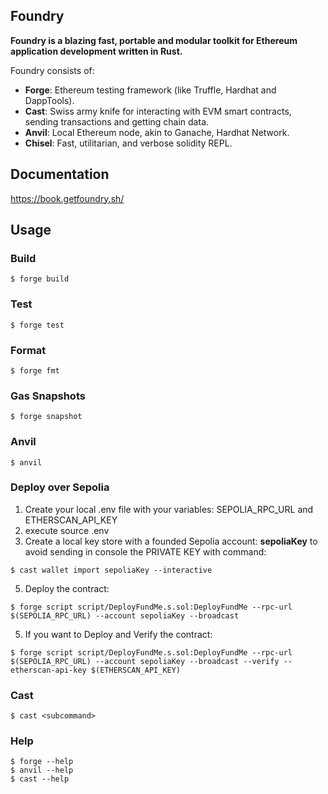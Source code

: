 ## Foundry

**Foundry is a blazing fast, portable and modular toolkit for Ethereum application development written in Rust.**

Foundry consists of:

- **Forge**: Ethereum testing framework (like Truffle, Hardhat and DappTools).
- **Cast**: Swiss army knife for interacting with EVM smart contracts, sending transactions and getting chain data.
- **Anvil**: Local Ethereum node, akin to Ganache, Hardhat Network.
- **Chisel**: Fast, utilitarian, and verbose solidity REPL.

## Documentation

https://book.getfoundry.sh/

## Usage

### Build

```shell
$ forge build
```

### Test

```shell
$ forge test
```

### Format

```shell
$ forge fmt
```

### Gas Snapshots

```shell
$ forge snapshot
```

### Anvil

```shell
$ anvil
```

### Deploy over Sepolia
1. Create your local .env file with your variables: SEPOLIA_RPC_URL and ETHERSCAN_API_KEY
2. execute source .env
3. Create a local key store with a founded Sepolia account: **sepoliaKey** to avoid sending in console the PRIVATE KEY with command:
```shell
$ cast wallet import sepoliaKey --interactive
````
5. Deploy the contract:

```shell
$ forge script script/DeployFundMe.s.sol:DeployFundMe --rpc-url $(SEPOLIA_RPC_URL) --account sepoliaKey --broadcast
```
5. If you want to Deploy and Verify the contract:

```shell
$ forge script script/DeployFundMe.s.sol:DeployFundMe --rpc-url $(SEPOLIA_RPC_URL) --account sepoliaKey --broadcast --verify --etherscan-api-key $(ETHERSCAN_API_KEY)
```

### Cast

```shell
$ cast <subcommand>
```

### Help

```shell
$ forge --help
$ anvil --help
$ cast --help
```
